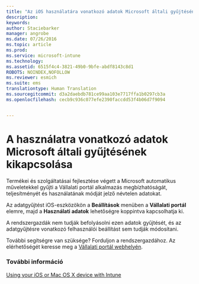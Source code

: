 ```yaml
---
title: "Az iOS használatára vonatkozó adatok Microsoft általi gyűjtésének kikapcsolása | Microsoft Intune"
description: 
keywords: 
author: Staciebarker
manager: angrobe
ms.date: 07/26/2016
ms.topic: article
ms.prod: 
ms.service: microsoft-intune
ms.technology: 
ms.assetid: 6515f4c4-3821-49b0-9bfe-abdf8143c8d1
ROBOTS: NOINDEX,NOFOLLOW
ms.reviewer: esmich
ms.suite: ems
translationtype: Human Translation
ms.sourcegitcommit: d3a2daebdb781ce99aa103e7717ffa1b0297cb3a
ms.openlocfilehash: cecb9c936c077efe2390faccdd53f4b06d7f9094


---
```



# A használatra vonatkozó adatok Microsoft általi gyűjtésének kikapcsolása

Termékei és szolgáltatásai fejlesztése végett a Microsoft automatikus műveletekkel gyűjti a Vállalati portál alkalmazás megbízhatóságát, teljesítményét és használatának módját jelző névtelen adatokat.

Az adatgyűjtést iOS-eszközökön a **Beállítások** menüben a **Vállalati portál** elemre, majd a **Használati adatok** lehetőségre koppintva kapcsolhatja ki.

A rendszergazdák nem tudják befolyásolni ezen adatok gyűjtését, és az adatgyűjtésre vonatkozó felhasználói beállítást sem tudják módosítani.

További segítségre van szüksége? Forduljon a rendszergazdához. Az elérhetőségét keresse meg a [Vállalati portál webhelyén](http://portal.manage.microsoft.com).

### További információ
[Using your iOS or Mac OS X device with Intune](using-your-ios-or-mac-os-x-device-with-intune.md)



<!--HONumber=Aug16_HO4-->


